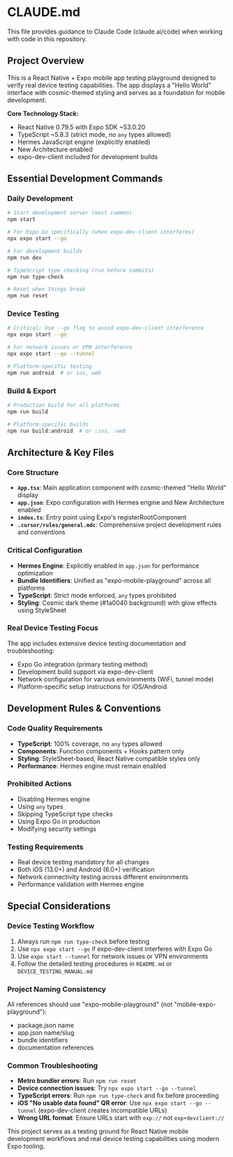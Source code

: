 # CLAUDE.md

This file provides guidance to Claude Code (claude.ai/code) when working with code in this repository.

## Project Overview

This is a React Native + Expo mobile app testing playground designed to verify real device testing capabilities. The app displays a "Hello World" interface with cosmic-themed styling and serves as a foundation for mobile development.

**Core Technology Stack:**
- React Native 0.79.5 with Expo SDK ~53.0.20
- TypeScript ~5.8.3 (strict mode, no `any` types allowed)
- Hermes JavaScript engine (explicitly enabled)
- New Architecture enabled
- expo-dev-client included for development builds

## Essential Development Commands

### Daily Development
```bash
# Start development server (most common)
npm start

# For Expo Go specifically (when expo-dev-client interferes)
npx expo start --go

# For development builds
npm run dev

# TypeScript type checking (run before commits)
npm run type-check

# Reset when things break
npm run reset
```

### Device Testing
```bash
# Critical: Use --go flag to avoid expo-dev-client interference
npx expo start --go

# For network issues or VPN interference
npx expo start --go --tunnel

# Platform-specific testing
npm run android  # or ios, web
```

### Build & Export
```bash
# Production build for all platforms
npm run build

# Platform-specific builds
npm run build:android  # or :ios, :web
```

## Architecture & Key Files

### Core Structure
- **`App.tsx`**: Main application component with cosmic-themed "Hello World" display
- **`app.json`**: Expo configuration with Hermes engine and New Architecture enabled
- **`index.ts`**: Entry point using Expo's registerRootComponent
- **`.cursor/rules/general.mdc`**: Comprehensive project development rules and conventions

### Critical Configuration
- **Hermes Engine**: Explicitly enabled in `app.json` for performance optimization
- **Bundle Identifiers**: Unified as "expo-mobile-playground" across all platforms
- **TypeScript**: Strict mode enforced, `any` types prohibited
- **Styling**: Cosmic dark theme (#1a0040 background) with glow effects using StyleSheet

### Real Device Testing Focus
The app includes extensive device testing documentation and troubleshooting:
- Expo Go integration (primary testing method)
- Development build support via expo-dev-client
- Network configuration for various environments (WiFi, tunnel mode)
- Platform-specific setup instructions for iOS/Android

## Development Rules & Conventions

### Code Quality Requirements
- **TypeScript**: 100% coverage, no `any` types allowed
- **Components**: Function components + Hooks pattern only
- **Styling**: StyleSheet-based, React Native compatible styles only
- **Performance**: Hermes engine must remain enabled

### Prohibited Actions
- Disabling Hermes engine
- Using `any` types
- Skipping TypeScript type checks
- Using Expo Go in production
- Modifying security settings

### Testing Requirements
- Real device testing mandatory for all changes
- Both iOS (13.0+) and Android (6.0+) verification
- Network connectivity testing across different environments
- Performance validation with Hermes engine

## Special Considerations

### Device Testing Workflow
1. Always run `npm run type-check` before testing
2. Use `npx expo start --go` if expo-dev-client interferes with Expo Go
3. Use `expo start --tunnel` for network issues or VPN environments
4. Follow the detailed testing procedures in `README.md` or `DEVICE_TESTING_MANUAL.md`

### Project Naming Consistency
All references should use "expo-mobile-playground" (not "mobile-expo-playground"):
- package.json name
- app.json name/slug
- bundle identifiers
- documentation references

### Common Troubleshooting
- **Metro bundler errors**: Run `npm run reset`
- **Device connection issues**: Try `npx expo start --go --tunnel`
- **TypeScript errors**: Run `npm run type-check` and fix before proceeding
- **iOS "No usable data found" QR error**: Use `npx expo start --go --tunnel` (expo-dev-client creates incompatible URLs)
- **Wrong URL format**: Ensure URLs start with `exp://` not `exp+devclient://`

This project serves as a testing ground for React Native mobile development workflows and real device testing capabilities using modern Expo tooling.